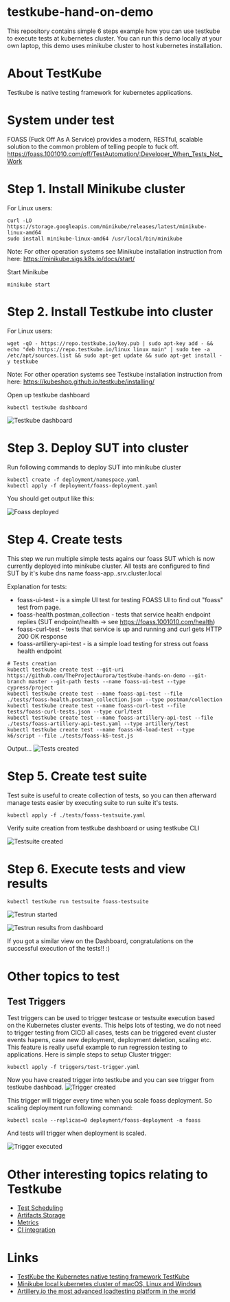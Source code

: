 # testkube-hand-on-demo
This repository contains simple 6 steps example how you can use testkube to execute tests at kubernetes cluster. You can run this demo locally at your own laptop, this demo uses minikube cluster to host kubernetes installation. 

# About TestKube 
Testkube is native testing framework for kubernetes applications.

# System under test
FOASS (Fuck Off As A Service) provides a modern, RESTful, scalable solution to the common problem of telling people to fuck off. 
https://foass.1001010.com/off/TestAutomation/:Developer_When_Tests_Not_Work

# Step 1. Install Minikube cluster
For Linux users:
```
curl -LO https://storage.googleapis.com/minikube/releases/latest/minikube-linux-amd64
sudo install minikube-linux-amd64 /usr/local/bin/minikube
```
Note: For other operation systems see Minikube installation instruction from here: https://minikube.sigs.k8s.io/docs/start/

Start Minikube
```
minikube start
```

# Step 2. Install Testkube into cluster
For Linux users:
```
wget -qO - https://repo.testkube.io/key.pub | sudo apt-key add - && echo "deb https://repo.testkube.io/linux linux main" | sudo tee -a /etc/apt/sources.list && sudo apt-get update && sudo apt-get install -y testkube
```

Note: For other operation systems see Testkube installation instruction from here: https://kubeshop.github.io/testkube/installing/

Open up testkube dashboard
```
kubectl testkube dashboard
```

![Testkube dashboard](documentation/testkube-dashboard.png)

# Step 3. Deploy SUT into cluster
Run following commands to deploy SUT into minikube cluster

```
kubectl create -f deployment/namespace.yaml
kubectl apply -f deployment/foass-deployment.yaml
```

You should get output like this: 

![Foass deployed](documentation/foass-deployed.png)


# Step 4. Create tests
This step we run multiple simple tests agains our foass SUT which is now currently deployed into minikube cluster. All tests are configured to find SUT by it's kube dns name foass-app.<namespace>.srv.cluster.local

Explanation for tests: 
- foass-ui-test - is a simple UI test for testing FOASS UI to find out "foass" test from page.
- foass-health.postman_collection - tests that service health endpoint replies (SUT endpoint/health -> see https://foass.1001010.com/health)
- foass-curl-test - tests that service is up and running and curl gets HTTP 200 OK response
- foass-artillery-api-test - is a simple load testing for stress out foass health endpoint 

```
# Tests creation
kubectl testkube create test --git-uri https://github.com/TheProjectAurora/testkube-hands-on-demo --git-branch master --git-path tests --name foass-ui-test --type cypress/project
kubectl testkube create test --name foass-api-test --file ./tests/foass-health.postman_collection.json --type postman/collection
kubectl testkube create test --name foass-curl-test --file tests/foass-curl-tests.json --type curl/test
kubectl testkube create test --name foass-artillery-api-test --file ./tests/foass-artillery-api-test.yaml --type artillery/test
kubectl testkube create test --name foass-k6-load-test --type k6/script --file ./tests/foass-k6-test.js
```

Output...
![Tests created](documentation/tests-created.png)


# Step 5. Create test suite
Test suite is useful to create collection of tests, so you can then afterward manage tests easier by executing suite to run suite it's tests.

```
kubectl apply -f ./tests/foass-testsuite.yaml
```

Verify suite creation from testkube dashboard or using testkube CLI

![Testsuite created](documentation/testsuite-created.png)


# Step 6. Execute tests and view results
```
kubectl testkube run testsuite foass-testsuite
```

![Testrun started](documentation/testrun-started.png)

![Testrun results from dashboard](documentation/test-execution-on-going.png)

If you got a similar view on the Dashboard, congratulations on the successful execution of the tests!! :)

# Other topics to test

## Test Triggers
Test triggers can be used to trigger testcase or testsuite execution based on the Kubernetes cluster events. This helps lots of testing, we do not need to trigger testing from CICD all cases, tests can be triggered event cluster events hapens, case new deployment, deployment deletion, scaling etc. This feature is really useful example to run regression testing to applications. Here is simple steps to setup Cluster trigger:

```
kubectl apply -f triggers/test-trigger.yaml
```

Now you have created trigger into testkube and you can see trigger from testkube dashboad.
![Trigger created](documentation/trigger-created.png)

This trigger will trigger every time when you scale foass deployment. So scaling deployment run following command:
```
kubectl scale --replicas=0 deployment/foass-deployment -n foass
```

And tests will trigger when deployment is scaled.

![Trigger executed](documentation/trigger-executed.png)


# Other interesting topics relating to Testkube 
- [Test Scheduling](https://kubeshop.github.io/testkube/using-testkube/scheduling)
- [Artifacts Storage](https://kubeshop.github.io/testkube/using-testkube/artifacts-storage)
- [Metrics](https://kubeshop.github.io/testkube/using-testkube/metrics)
- [CI integration](https://kubeshop.github.io/testkube/integrations/testkube-automation)

# Links
- [TestKube the Kubernetes native testing framework TestKube](https://kubeshop.github.io/testkube/)
- [Minikube local kubernetes cluster of macOS, Linux and Windows](https://minikube.sigs.k8s.io/docs/)
- [Artillery.io the most advanced loadtesting platform in the world](https://www.artillery.io/)
